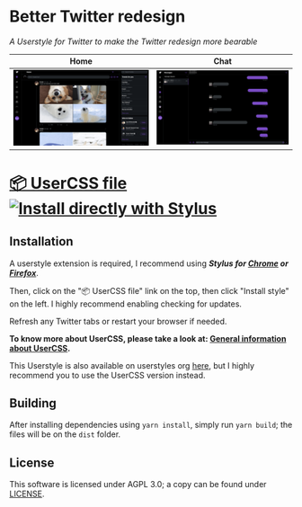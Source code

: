 # Better Twitter redesign

_A Userstyle for Twitter to make the Twitter redesign more bearable_

|          Home           |          Chat           |
| :---------------------: | :---------------------: |
| ![](screenshots/00.png) | ![](screenshots/01.png) |

# [📦 UserCSS file ![Install directly with Stylus](https://img.shields.io/badge/Install%20directly%20with-Stylus-00adad.svg)](https://raw.githubusercontent.com/duncannah/better-twitter-redesign/master/dist/better-twitter-redesign.user.css)

## Installation

A userstyle extension is required, I recommend using **_Stylus for [Chrome](https://chrome.google.com/webstore/detail/stylus/clngdbkpkpeebahjckkjfobafhncgmne) or [Firefox](https://addons.mozilla.org/en-US/firefox/addon/styl-us/)_**.

Then, click on the "📦 UserCSS file" link on the top, then click "Install style" on the left. I highly recommend enabling checking for updates.

Refresh any Twitter tabs or restart your browser if needed.

**To know more about UserCSS, please take a look at: [General information about UserCSS](https://github.com/openstyles/stylus/wiki/Usercss).**

This Userstyle is also available on userstyles org [here](https://userstyles.org/styles/173595/better-twitter-redesign), but I highly recommend you to use the UserCSS version instead.

## Building

After installing dependencies using `yarn install`, simply run `yarn build`; the files will be on the `dist` folder.

## License

This software is licensed under AGPL 3.0; a copy can be found under [LICENSE](LICENSE).
